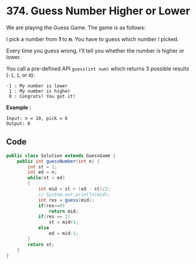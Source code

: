 # 374. Guess Number Higher or Lower

We are playing the Guess Game. The game is as follows:

I pick a number from **1** to **n**. You have to guess which number I picked.

Every time you guess wrong, I'll tell you whether the number is higher or lower.

You call a pre-defined API `guess(int num)` which returns 3 possible results (`-1`, `1`, or `0`):

```
-1 : My number is lower
 1 : My number is higher
 0 : Congrats! You got it!
```

**Example :**

```
Input: n = 10, pick = 6
Output: 6
```



## Code

```java
public class Solution extends GuessGame {
    public int guessNumber(int n) {
        int st = 1;
        int ed = n;
        while(st < ed)
        {
            int mid = st + (ed - st)/2;
            // System.out.println(mid);
            int res = guess(mid);
            if(res==0)
                return mid;
            if(res == 1)
                st = mid+1;
            else
                ed = mid-1;                
        }
        return st;
    }
}
```

